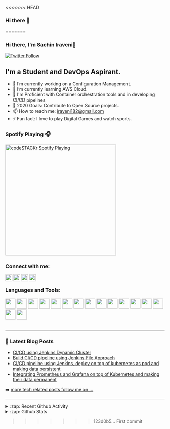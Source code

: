 <<<<<<< HEAD
### Hi there 👋

<!--
**Sachiniraveni/Sachiniraveni** is a ✨ _special_ ✨ repository because its `README.md` (this file) appears on your GitHub profile.

Here are some ideas to get you started:

- 🔭 I’m currently working on ...
- 🌱 I’m currently learning ...
- 👯 I’m looking to collaborate on ...
- 🤔 I’m looking for help with ...
- 💬 Ask me about ...
- 📫 How to reach me: ...
- 😄 Pronouns: ...
- ⚡ Fun fact: ...
-->
=======
### Hi there, I'm Sachin Iraveni👋

[![Twitter Follow](https://img.shields.io/twitter/follow/Code__blooded_?color=1DA1F2&logo=twitter&style=for-the-badge)](https://twitter.com/intent/follow?original_referer=https%3A%2F%2Fgithub.com%2FcodeSTACKr&screen_name=Code__blooded_)

## I'm a Student and DevOps Aspirant.

- 🔭 I’m currently working on a Configuration Management.
- 🌱 I’m currently learning AWS Cloud.
- 👯 I'm Proficient with Container orchestration tools and in developing CI/CD pipelines
- 🥅 2020 Goals: Contribute to Open Source projects.
- 📫 How to reach me: iraveni182@gmail.com
- ⚡ Fun fact: I love to play Digital Games and watch sports.

### Spotify Playing 🎧
[<img src="https://now-playing-codestackr.vercel.app/api/spotify-playing" alt="codeSTACKr Spotify Playing" width="350" />](https://open.spotify.com/user/emzqr1jmqa8llh49rakqlo868)

### Connect with me:


[<img align="left" alt="codeSTACKr | Medium" width="22px" src="https://cdn.jsdelivr.net/npm/simple-icons@v3/icons/medium.svg" />][Medium]
[<img align="left" alt="codeSTACKr | Twitter" width="22px" src="https://cdn.jsdelivr.net/npm/simple-icons@v3/icons/twitter.svg" />][twitter]
[<img align="left" alt="codeSTACKr | LinkedIn" width="22px" src="https://cdn.jsdelivr.net/npm/simple-icons@v3/icons/linkedin.svg" />][linkedin]
[<img align="left" alt="codeSTACKr | Instagram" width="22px" src="https://cdn.jsdelivr.net/npm/simple-icons@v3/icons/instagram.svg" />][instagram]

<br />

### Languages and Tools:

<img height="32" width="32" src="https://cdn.jsdelivr.net/npm/simple-icons@v3/icons/Kubernetes.svg" />
<img height="32" width="32" src="https://cdn.jsdelivr.net/npm/simple-icons@v3/icons/Jenkins.svg" />
<img height="32" width="32" src="https://cdn.jsdelivr.net/npm/simple-icons@v3/icons/Docker.svg" />
<img height="32" width="32" src="https://cdn.jsdelivr.net/npm/simple-icons@v3/icons/Git.svg" />
<img height="32" width="32" src="https://cdn.jsdelivr.net/npm/simple-icons@v3/icons/Ansible.svg" />
<img height="32" width="32" src="https://cdn.jsdelivr.net/npm/simple-icons@v3/icons/#EE0000.svg" />
<img height="32" width="32" src="https://cdn.jsdelivr.net/npm/simple-icons@v3/icons/MySQL.svg" />
<img height="32" width="32" src="https://cdn.jsdelivr.net/npm/simple-icons@v3/icons/[ICON NAME].svg" />
<img height="32" width="32" src="https://cdn.jsdelivr.net/npm/simple-icons@v3/icons/Google cLoud.svg" />
<img height="32" width="32" src="https://cdn.jsdelivr.net/npm/simple-icons@v3/icons/Linux.svg" />
<img height="32" width="32" src="https://cdn.jsdelivr.net/npm/simple-icons@v3/icons/Java.svg" />
<img height="32" width="32" src="https://cdn.jsdelivr.net/npm/simple-icons@v3/icons/Grafana.svg" />
<img height="32" width="32" src="https://cdn.jsdelivr.net/npm/simple-icons@v3/icons/Prometheus.svg" />
<img height="32" width="32" src="https://cdn.jsdelivr.net/npm/simple-icons@v3/icons/Elasticsearch.svg" />
<img height="32" width="32" src="https://cdn.jsdelivr.net/npm/simple-icons@v3/icons/Elasticsearch.svg" />
<img height="32" width="32" src="https://cdn.jsdelivr.net/npm/simple-icons@v3/icons/Python.svg" />




<br />
<br />

---


### 📕 Latest Blog Posts

<!-- BLOG-POST-LIST:START -->
- [CI/CD using Jenkins Dynamic Cluster](https://medium.com/@code_.blooded/ci-cd-using-jenkins-dynamic-cluster-6668a2c9ec81)
- [Build CI/CD pipeline using Jenkins File Approach](https://medium.com/@code_.blooded/build-ci-cd-pipeline-using-jenkins-file-approach-4125b9a0653c)
- [CI/CD pipeline using Jenkins, deploy on top of kubernetes as pod and making data persistent](https://medium.com/@code_.blooded/ci-cd-pipeline-using-jenkins-deploy-on-top-of-kubernetes-as-pod-and-making-data-persistent-671cccebb71f)
- [Integrating Prometheus and Grafana on top of Kubernetes and making their data permanent](https://www.linkedin.com/pulse/integrati-prometheus-grafana-top-kubernetes-making-data-iraveni/?trackingId=UjRSenVVRXuiE8ol2Jxj8A%3D%3D)
<!-- BLOG-POST-LIST:END -->

➡️ [more tech related posts follow me on ...](https://www.linkedin.com/in/sachin-iraveni-949ab6148/)

---

<details>
  <summary>:zap: Recent Github Activity</summary>
  
<!--START_SECTION:activity-->
1. ❗️ Closed issue [#1](https://github.com//codeSTACKr/codestackr-vscode-theme/issues/1) in [codeSTACKr/codestackr-vscode-theme](https://github.com//codeSTACKr/codestackr-vscode-theme)
2. 🎉 Merged PR [#2](https://github.com//codeSTACKr/codestackr-vscode-theme/pull/2) in [codeSTACKr/codestackr-vscode-theme](https://github.com//codeSTACKr/codestackr-vscode-theme)
3. 🗣 Commented on [#1](https://github.com//codeSTACKr/codestackr-vscode-theme/issues/1) in [codeSTACKr/codestackr-vscode-theme](https://github.com//codeSTACKr/codestackr-vscode-theme)
4. 💪 Opened PR [#6](https://github.com//colbyfayock/50-projects-for-react-and-the-static-web/pull/6) in [colbyfayock/50-projects-for-react-and-the-static-web](https://github.com//colbyfayock/50-projects-for-react-and-the-static-web)
5. 🗣 Commented on [#249](https://github.com//abhisheknaiidu/awesome-github-profile-readme/issues/249) in [abhisheknaiidu/awesome-github-profile-readme](https://github.com//abhisheknaiidu/awesome-github-profile-readme)
<!--END_SECTION:activity-->

</details>

<details>
  <summary>:zap: Github Stats</summary>

  <img align="left" alt="codeSTACKr's Github Stats" src="https://github-readme-stats.codestackr.vercel.app/api?username=codeSTACKr&show_icons=true&hide_border=true" />

</details>

[twitter]: https://twitter.com/Code__blooded_
[instagram]: https://www.instagram.com/code_.blooded/
[linkedin]: https://www.linkedin.com/in/sachin-iraveni-949ab6148/
[Medium]: https://medium.com/@code_.blooded
>>>>>>> 123d0b5... First commit
